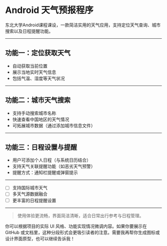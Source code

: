 # Android 天气预报程序

东北大学Android课程课设，一款简洁实用的天气应用，支持定位天气查询、城市搜索以及日程提醒功能。

---

## 功能一：定位获取天气

- 自动获取当前位置
- 展示当地实时天气信息
- 包括气温、湿度等天气状况

---

## 功能二：城市天气搜索

- 支持手动搜索城市名称
- 快速查看中国地区的天气情况
- 可拓展城市数据（通过添加城市信息文件）

---

## 功能三：日程设置与提醒

- 用户可添加个人日程（与系统日历结合）
- 支持天气关联提醒功能（如恶劣天气预警）
- 提醒方式：通知栏提醒或弹窗提示

---

- [ ] 支持国际城市天气
- [ ] 多天气源数据融合
- [ ] 更丰富的日程提醒设置

---

> 使用体验更流畅，界面简洁清晰，适合日常出行参考与日程管理。

你可以根据项目的实际 UI 风格、功能实现情况微调内容。如果你要展示在 GitHub 或文档里，这种分段形式会更吸引读者的注意。需要我再帮你生成图标或设计界面原型，也可以继续告诉我！

